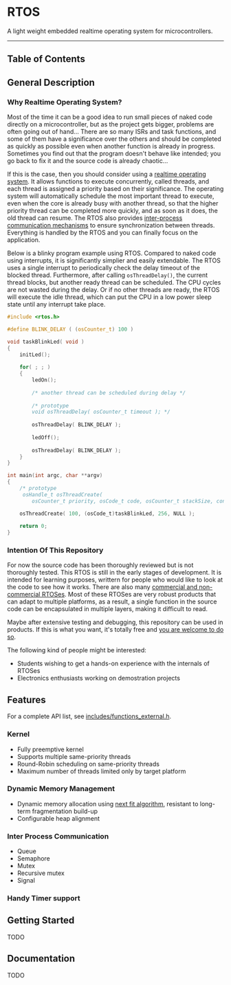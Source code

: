 RTOS
====

A light weight embedded realtime operating system for microcontrollers.


****

Table of Contents
----



General Description
----

### Why Realtime Operating System?

Most of the time it can be a good idea to run small pieces of naked code directly on a microcontroller, but as the project gets bigger, problems are often going out of hand... There are so many ISRs and task functions, and some of them have a significance over the others and should be completed as quickly as possible even when another function is already in progress. Sometimes you find out that the program doesn't behave like intended; you go back to fix it and the source code is already chaotic...

If this is the case, then you should consider using a [realtime operating system][]. It allows functions to execute concurrently, called threads, and each thread is assigned a priority based on their significance. The operating system will automatically schedule the most important thread to execute, even when the core is already busy with another thread, so that the higher priority thread can be completed more quickly, and as soon as it does, the old thread can resume. The RTOS also provides [inter-process communication mechanisms][] to ensure synchronization between threads. Everything is handled by the RTOS and you can finally focus on the application. 

Below is a blinky program example using RTOS. Compared to naked code using interrupts, it is significantly simplier and easily extendable. The RTOS uses a single interrupt to periodically check the delay timeout of the blocked thread. Furthermore, after calling `osThreadDelay()`, the current thread blocks, but another ready thread can be scheduled.  The CPU cycles are not wasted during the delay. Or if no other threads are ready, the RTOS will execute the idle thread, which can put the CPU in a low power sleep state until any interrupt take place.


```c
#include <rtos.h>

#define BLINK_DELAY ( (osCounter_t) 100 )

void taskBlinkLed( void )
{
	initLed();
	
	for( ; ; )
	{
		ledOn();
		
		/* another thread can be scheduled during delay */
		
		/* prototype
		void osThreadDelay( osCounter_t timeout ); */
		
		osThreadDelay( BLINK_DELAY );
		
		ledOff();
		
		osThreadDelay( BLINK_DELAY );
	}
}

int main(int argc, char **argv)
{
	/* prototype
	 osHandle_t osThreadCreate( 
	 	osCounter_t priority, osCode_t code, osCounter_t stackSize, const void* argument ); */

	osThreadCreate( 100, (osCode_t)taskBlinkLed, 256, NULL );
	
	return 0;
}
```

### Intention Of This Repository

For now the source code has been thoroughly reviewed but is not thoroughly tested. This RTOS is still in the early stages of development. It is intended for learning purposes, writtern for people who would like to look at the code to see how it works. There are also many [commercial and non-commercial RTOSes][]. Most of these RTOSes are very robust products that can adapt to multiple platforms, as a result, a single function in the source code can be encapsulated in multiple layers, making it difficult to read. 

Maybe after extensive testing and debugging, this repository can be used in products. If this is what you want, it's totally free and [you are welcome to do so][]. 

The following kind of people might be interested:
- Students wishing to get a hands-on experience with the internals of RTOSes
- Electronics enthusiasts working on demostration projects


Features
----

For a complete API list, see [includes/functions_external.h][].

### Kernel
- Fully preemptive kernel
- Supports multiple same-priority threads
- Round-Robin scheduling on same-priority threads
- Maximum number of threads limited only by target platform

### Dynamic Memory Management
- Dynamic memory allocation using [next fit algorithm][], resistant to long-term fragmentation build-up
- Configurable heap alignment

### Inter Process Communication
- Queue
- Semaphore
- Mutex
- Recursive mutex
- Signal

### Handy Timer support





Getting Started
----

TODO


Documentation
----
TODO


[realtime operating system]: 
	https://en.wikipedia.org/wiki/Real-time_operating_system
	"Realtime Operating System on Wikipedia"
	
[inter-process communication mechanisms]: 
	https://en.wikipedia.org/wiki/Inter-process_communication
	"Inter Process Communication on Wikipedia"
	
[you are welcome to do so]:
	https://github.com/jdoe95/rtos/blob/master/LICENSE
	"Go to LICENSE"
	
[includes/functions_external.h]:
	https://github.com/jdoe95/rtos/blob/master/includes/functions_external.h
	"View Source Code"

[commercial and non-commercial RTOSes]:
	https://en.wikipedia.org/wiki/Comparison_of_real-time_operating_systems
	"Comparison of RTOSes on Wikipedia"
	
[next fit algorithm]:
	https://www.quora.com/What-are-the-first-fit-next-fit-and-best-fit-algorithms-for-memory-management
	"Go to First Fit, Next Fit and Best Fit Algorithm Expalanation on Quora"
